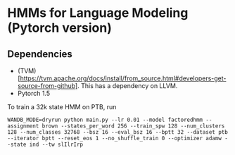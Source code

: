 # HMMs for Language Modeling (Pytorch version)

## Dependencies
* (TVM)[https://tvm.apache.org/docs/install/from_source.html#developers-get-source-from-github]. This has a dependency on LLVM.
* Pytorch 1.5

To train a 32k state HMM on PTB, run
```
WANDB_MODE=dryrun python main.py --lr 0.01 --model factoredhmm --assignment brown --states_per_word 256 --train_spw 128 --num_clusters 128 --num_classes 32768 --bsz 16 --eval_bsz 16 --bptt 32 --dataset ptb --iterator bptt --reset_eos 1 --no_shuffle_train 0 --optimizer adamw --state ind --tw slIlrIrp
```
